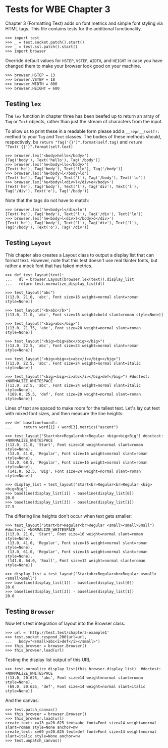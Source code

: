 Tests for WBE Chapter 3
=======================

Chapter 3 (Formatting Text) adds on font metrics and simple font styling via
HTML tags. This file contains tests for the additional functionality.

    >>> import test
    >>> _ = test.socket.patch().start()
    >>> _ = test.ssl.patch().start()
    >>> import browser

Override default values for `HSTEP`, `VSTEP`, `WIDTH`, and `HEIGHT` in case
you have changed them to make your browser look good on your machine.

    >>> browser.HSTEP = 13
    >>> browser.VSTEP = 18
    >>> browser.WIDTH = 800
    >>> browser.HEIGHT = 600

Testing `lex`
-------------

The `lex` function in chapter three has been beefed up to return an array
of `Tag` or `Text` objects, rather than just the stream of characters from the
input.

To allow us to print these in a readable form please add a `__repr__(self):` method
  to your `Tag` and `Text` classes.
The bodies of these methods should, respectively, be 
`return "Tag('{}')".format(self.tag)` 
and `return "Text('{}')".format(self.text)`

    >>> browser.lex('<body>hello</body>')
    [Tag('body'), Text('hello'), Tag('/body')]
    >>> browser.lex('he<body>llo</body>')
    [Text('he'), Tag('body'), Text('llo'), Tag('/body')]
    >>> browser.lex('he<body>l</body>lo')
    [Text('he'), Tag('body'), Text('l'), Tag('/body'), Text('lo')]
    >>> browser.lex('he<body>l<div>l</div>o</body>')
    [Text('he'), Tag('body'), Text('l'), Tag('div'), Text('l'), Tag('/div'), Text('o'), Tag('/body')]

Note that the tags do not have to match:

    >>> browser.lex('he<body>l</div>lo')
    [Text('he'), Tag('body'), Text('l'), Tag('/div'), Text('lo')]
    >>> browser.lex('he<body>l<div>l</body>o</div>')
    [Text('he'), Tag('body'), Text('l'), Tag('div'), Text('l'), Tag('/body'), Text('o'), Tag('/div')]

Testing `Layout`
----------------

This chapter also creates a Layout class to output a display list that can
format text. However, note that this test doesn't use real tkinter fonts, but
rather a mock font that has faked metrics.

    >>> def test_layout(text):
    ...   dl = browser.Layout(browser.lex(text)).display_list
    ...   return test.normalize_display_list(dl)

    >>> test_layout("abc")
    [(13.0, 21.0, 'abc', Font size=16 weight=normal slant=roman style=None)]

    >>> test_layout("<b>abc</b>")
    [(13.0, 21.0, 'abc', Font size=16 weight=bold slant=roman style=None)]
    
    >>> test_layout("<big>abc</big>")
    [(13.0, 21.75, 'abc', Font size=20 weight=normal slant=roman style=None)]

    >>> test_layout("<big><big>abc</big></big>")
    [(13.0, 22.5, 'abc', Font size=24 weight=normal slant=roman style=None)]

    >>> test_layout("<big><big><i>abc</i></big></big>")
    [(13.0, 22.5, 'abc', Font size=24 weight=normal slant=italic style=None)]

    >>> test_layout("<big><big><i>abc</i></big>def</big>") #doctest: +NORMALIZE_WHITESPACE
    [(13.0, 22.5, 'abc', Font size=24 weight=normal slant=italic style=None), 
     (109.0, 25.5, 'def', Font size=20 weight=normal slant=roman style=None)]

Lines of text are spaced to make room for the tallest text. Let's lay
out text with mixed font sizes, and then measure the line heights:

    >>> def baseline(word):
    ...     return word[1] + word[3].metrics("ascent")

    >>> test_layout("Start<br>Regular<br>Regular <big><big>Big") #doctest: +NORMALIZE_WHITESPACE 
    [(13.0, 21.0, 'Start', Font size=16 weight=normal slant=roman style=None), 
     (13.0, 41.0, 'Regular', Font size=16 weight=normal slant=roman style=None),
     (13.0, 68.5, 'Regular', Font size=16 weight=normal slant=roman style=None), 
     (141.0, 62.5, 'Big', Font size=24 weight=normal slant=roman style=None)]

    >>> display_list = test_layout("Start<br>Regular<br>Regular <big><big>Big")
    >>> baseline(display_list[1]) - baseline(display_list[0])
    20.0
    >>> baseline(display_list[3]) - baseline(display_list[1])
    27.5

The differing line heights don't occur when text gets smaller:


    >>> test_layout("Start<br>Regular<br>Regular <small><small>Small")  #doctest: +NORMALIZE_WHITESPACE 
    [(13.0, 21.0, 'Start', Font size=16 weight=normal slant=roman style=None),
     (13.0, 41.0, 'Regular', Font size=16 weight=normal slant=roman style=None),
     (13.0, 61.0, 'Regular', Font size=16 weight=normal slant=roman style=None), 
     (141.0, 64.0, 'Small', Font size=12 weight=normal slant=roman style=None)]

    >>> display_list = test_layout("Start<br>Regular<br>Regular <small><small>Small")
    >>> baseline(display_list[1]) - baseline(display_list[0])
    20.0
    >>> baseline(display_list[3]) - baseline(display_list[1])
    20.0


Testing `Browser`
-----------------

Now let's test integration of layout into the Browser class.

    >>> url = 'http://test.test/chapter3-example1'
    >>> test.socket.respond_200(url=url, 
    ...   body="<small>abc<i>def</i></small>")
    >>> this_browser = browser.Browser()
    >>> this_browser.load(url)

Testing the display list output of this URL:

    >>> test.normalize_display_list(this_browser.display_list)  #doctest: +NORMALIZE_WHITESPACE 
    [(13.0, 20.625, 'abc', Font size=14 weight=normal slant=roman style=None), 
     (69.0, 20.625, 'def', Font size=14 weight=normal slant=italic style=None)]

And the canvas:

    >>> test.patch_canvas()
    >>> this_browser = browser.Browser()
    >>> this_browser.load(url)
    create_text: x=13 y=20.625 text=abc font=Font size=14 weight=normal slant=roman style=None anchor=nw
    create_text: x=69 y=20.625 text=def font=Font size=14 weight=normal slant=italic style=None anchor=nw
    >>> test.unpatch_canvas()
